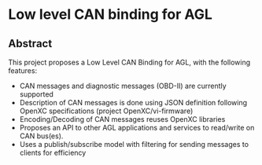 # Low level CAN binding for AGL

## Abstract

This project proposes a Low Level CAN Binding for AGL, with the following features:

* CAN messages and diagnostic messages (OBD-II) are currently supported
* Description of CAN messages is  done using JSON definition following OpenXC specifications (project OpenXC/vi-firmware)
* Encoding/Decoding of CAN messages reuses OpenXC libraries
* Proposes an API to other AGL applications and services to read/write on CAN bus(es).
* Uses a publish/subscribe model with filtering for sending messages to clients for efficiency
